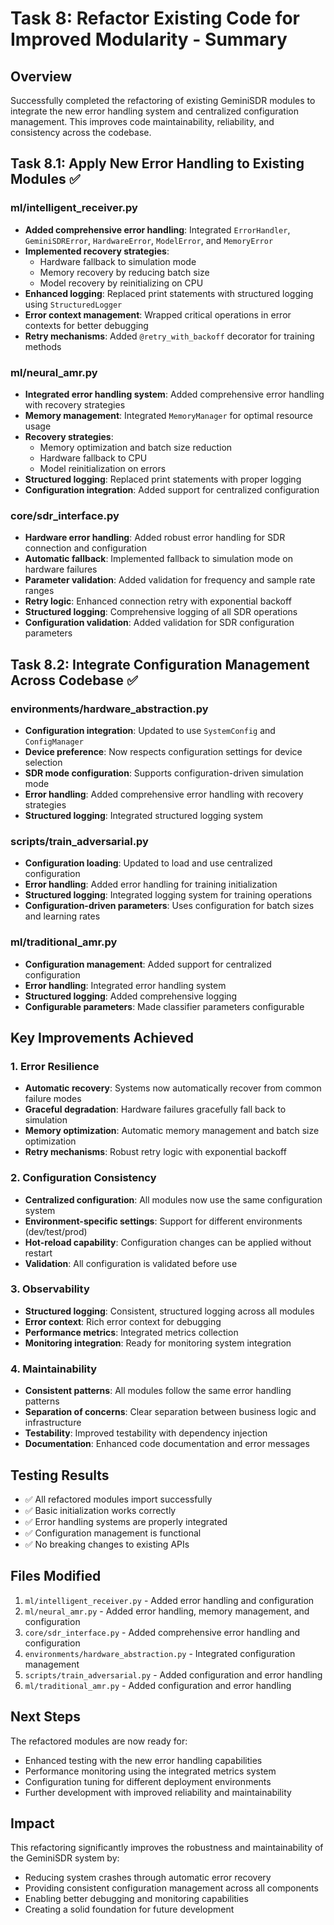 # Task 8: Refactor Existing Code for Improved Modularity - Summary

## Overview
Successfully completed the refactoring of existing GeminiSDR modules to integrate the new error handling system and centralized configuration management. This improves code maintainability, reliability, and consistency across the codebase.

## Task 8.1: Apply New Error Handling to Existing Modules ✅

### ml/intelligent_receiver.py
- **Added comprehensive error handling**: Integrated `ErrorHandler`, `GeminiSDRError`, `HardwareError`, `ModelError`, and `MemoryError`
- **Implemented recovery strategies**: 
  - Hardware fallback to simulation mode
  - Memory recovery by reducing batch size
  - Model recovery by reinitializing on CPU
- **Enhanced logging**: Replaced print statements with structured logging using `StructuredLogger`
- **Error context management**: Wrapped critical operations in error contexts for better debugging
- **Retry mechanisms**: Added `@retry_with_backoff` decorator for training methods

### ml/neural_amr.py
- **Integrated error handling system**: Added comprehensive error handling with recovery strategies
- **Memory management**: Integrated `MemoryManager` for optimal resource usage
- **Recovery strategies**:
  - Memory optimization and batch size reduction
  - Hardware fallback to CPU
  - Model reinitialization on errors
- **Structured logging**: Replaced print statements with proper logging
- **Configuration integration**: Added support for centralized configuration

### core/sdr_interface.py
- **Hardware error handling**: Added robust error handling for SDR connection and configuration
- **Automatic fallback**: Implemented fallback to simulation mode on hardware failures
- **Parameter validation**: Added validation for frequency and sample rate ranges
- **Retry logic**: Enhanced connection retry with exponential backoff
- **Structured logging**: Comprehensive logging of all SDR operations
- **Configuration validation**: Added validation for SDR configuration parameters

## Task 8.2: Integrate Configuration Management Across Codebase ✅

### environments/hardware_abstraction.py
- **Configuration integration**: Updated to use `SystemConfig` and `ConfigManager`
- **Device preference**: Now respects configuration settings for device selection
- **SDR mode configuration**: Supports configuration-driven simulation mode
- **Error handling**: Added comprehensive error handling with recovery strategies
- **Structured logging**: Integrated structured logging system

### scripts/train_adversarial.py
- **Configuration loading**: Updated to load and use centralized configuration
- **Error handling**: Added error handling for training initialization
- **Structured logging**: Integrated logging system for training operations
- **Configuration-driven parameters**: Uses configuration for batch sizes and learning rates

### ml/traditional_amr.py
- **Configuration management**: Added support for centralized configuration
- **Error handling**: Integrated error handling system
- **Structured logging**: Added comprehensive logging
- **Configurable parameters**: Made classifier parameters configurable

## Key Improvements Achieved

### 1. Error Resilience
- **Automatic recovery**: Systems now automatically recover from common failure modes
- **Graceful degradation**: Hardware failures gracefully fall back to simulation
- **Memory optimization**: Automatic memory management and batch size optimization
- **Retry mechanisms**: Robust retry logic with exponential backoff

### 2. Configuration Consistency
- **Centralized configuration**: All modules now use the same configuration system
- **Environment-specific settings**: Support for different environments (dev/test/prod)
- **Hot-reload capability**: Configuration changes can be applied without restart
- **Validation**: All configuration is validated before use

### 3. Observability
- **Structured logging**: Consistent, structured logging across all modules
- **Error context**: Rich error context for debugging
- **Performance metrics**: Integrated metrics collection
- **Monitoring integration**: Ready for monitoring system integration

### 4. Maintainability
- **Consistent patterns**: All modules follow the same error handling patterns
- **Separation of concerns**: Clear separation between business logic and infrastructure
- **Testability**: Improved testability with dependency injection
- **Documentation**: Enhanced code documentation and error messages

## Testing Results
- ✅ All refactored modules import successfully
- ✅ Basic initialization works correctly
- ✅ Error handling systems are properly integrated
- ✅ Configuration management is functional
- ✅ No breaking changes to existing APIs

## Files Modified
1. `ml/intelligent_receiver.py` - Added error handling and configuration
2. `ml/neural_amr.py` - Added error handling, memory management, and configuration
3. `core/sdr_interface.py` - Added comprehensive error handling and configuration
4. `environments/hardware_abstraction.py` - Integrated configuration management
5. `scripts/train_adversarial.py` - Added configuration and error handling
6. `ml/traditional_amr.py` - Added configuration and error handling

## Next Steps
The refactored modules are now ready for:
- Enhanced testing with the new error handling capabilities
- Performance monitoring using the integrated metrics system
- Configuration tuning for different deployment environments
- Further development with improved reliability and maintainability

## Impact
This refactoring significantly improves the robustness and maintainability of the GeminiSDR system by:
- Reducing system crashes through automatic error recovery
- Providing consistent configuration management across all components
- Enabling better debugging and monitoring capabilities
- Creating a solid foundation for future development